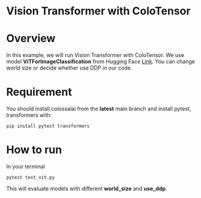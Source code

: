 # Vision Transformer with ColoTensor

# Overview

In this example, we will run Vision Transformer with ColoTensor.
We use model **ViTForImageClassification** from Hugging Face [Link](https://huggingface.co/docs/transformers/model_doc/vit).
You can change world size or decide whether use DDP in our code.

# Requirement

You should install colossalai from the **latest** main branch and install pytest, transformers with:

```shell
pip install pytest transformers
```

# How to run

In your terminal
```shell
pytest test_vit.py
```

This will evaluate models with different **world_size** and **use_ddp**.
